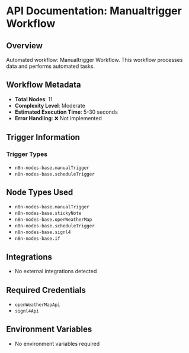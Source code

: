 # API Documentation: Manualtrigger Workflow

## Overview
Automated workflow: Manualtrigger Workflow. This workflow processes data and performs automated tasks.

## Workflow Metadata
- **Total Nodes**: 11
- **Complexity Level**: Moderate
- **Estimated Execution Time**: 5-30 seconds
- **Error Handling**: ❌ Not implemented

## Trigger Information
### Trigger Types
- `n8n-nodes-base.manualTrigger`
- `n8n-nodes-base.scheduleTrigger`

## Node Types Used
- `n8n-nodes-base.manualTrigger`
- `n8n-nodes-base.stickyNote`
- `n8n-nodes-base.openWeatherMap`
- `n8n-nodes-base.scheduleTrigger`
- `n8n-nodes-base.signl4`
- `n8n-nodes-base.if`

## Integrations
- No external integrations detected

## Required Credentials
- `openWeatherMapApi`
- `signl4Api`

## Environment Variables
- No environment variables required
